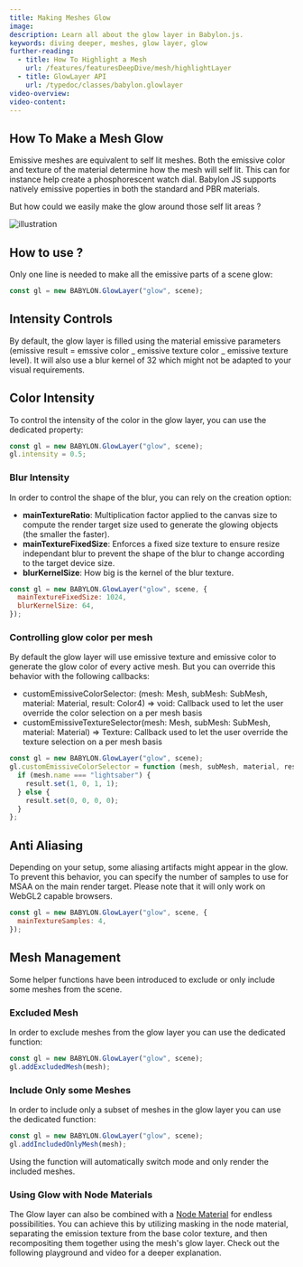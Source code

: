 ```yaml
---
title: Making Meshes Glow
image:
description: Learn all about the glow layer in Babylon.js.
keywords: diving deeper, meshes, glow layer, glow
further-reading:
  - title: How To Highlight a Mesh
    url: /features/featuresDeepDive/mesh/highlightLayer
  - title: GlowLayer API
    url: /typedoc/classes/babylon.glowlayer
video-overview:
video-content:
---
```


## How To Make a Mesh Glow

Emissive meshes are equivalent to self lit meshes. Both the emissive color and texture of the material determine how the mesh will self lit. This can for instance help create a phosphorescent watch dial. Babylon JS supports natively emissive poperties in both the standard and PBR materials.

But how could we easily make the glow around those self lit areas ?

![illustration](/img/how_to/glow-layer/introduction.jpg)

## How to use ?

Only one line is needed to make all the emissive parts of a scene glow:

```javascript
const gl = new BABYLON.GlowLayer("glow", scene);
```

<Playground id="#LRFB2D#1" title="Glow Layer Example" description="Simple example of using the glow layer."/>

## Intensity Controls

By default, the glow layer is filled using the material emissive parameters (emissive result = emssive color _ emissive texture color _ emissive texture level). It will also use a blur kernel of 32 which might not be adapted to your visual requirements.

## Color Intensity

To control the intensity of the color in the glow layer, you can use the dedicated property:

```javascript
const gl = new BABYLON.GlowLayer("glow", scene);
gl.intensity = 0.5;
```

<Playground id="#LRFB2D#2" title="Glow Layer Color Intensity" description="Simple example of using the glow layer with color intensity."/>

### Blur Intensity

In order to control the shape of the blur, you can rely on the creation option:

- **mainTextureRatio**: Multiplication factor applied to the canvas size to compute the render target size used to generate the glowing objects (the smaller the faster).
- **mainTextureFixedSize**: Enforces a fixed size texture to ensure resize independant blur to prevent the shape of the blur to change according to the target device size.
- **blurKernelSize**: How big is the kernel of the blur texture.

```javascript
const gl = new BABYLON.GlowLayer("glow", scene, {
  mainTextureFixedSize: 1024,
  blurKernelSize: 64,
});
```

<Playground id="#LRFB2D#3" title="Glow Layer Blur Intensity" description="Simple example of using the glow layer with blur intensity."/>

### Controlling glow color per mesh

By default the glow layer will use emissive texture and emissive color to generate the glow color of every active mesh.
But you can override this behavior with the following callbacks:

- customEmissiveColorSelector: (mesh: Mesh, subMesh: SubMesh, material: Material, result: Color4) => void: Callback used to let the user override the color selection on a per mesh basis
- customEmissiveTextureSelector(mesh: Mesh, subMesh: SubMesh, material: Material) => Texture: Callback used to let the user override the texture selection on a per mesh basis

```javascript
const gl = new BABYLON.GlowLayer("glow", scene);
gl.customEmissiveColorSelector = function (mesh, subMesh, material, result) {
  if (mesh.name === "lightsaber") {
    result.set(1, 0, 1, 1);
  } else {
    result.set(0, 0, 0, 0);
  }
};
```

## Anti Aliasing

Depending on your setup, some aliasing artifacts might appear in the glow. To prevent this behavior, you can specify the number of samples to use for MSAA on the main render target. Please note that it will only work on WebGL2 capable browsers.

```javascript
const gl = new BABYLON.GlowLayer("glow", scene, {
  mainTextureSamples: 4,
});
```

<Playground id="#LRFB2D#4" title="Glow Layer Anti Aliasing" description="Simple example of using the glow layer with anti aliasing."/>

## Mesh Management

Some helper functions have been introduced to exclude or only include some meshes from the scene.

### Excluded Mesh

In order to exclude meshes from the glow layer you can use the dedicated function:

```javascript
const gl = new BABYLON.GlowLayer("glow", scene);
gl.addExcludedMesh(mesh);
```

<Playground id="#LRFB2D#29" title="Excluding Meshes From The Glow Layer" description="Simple example of excluding meshes from the glow layer."/>

### Include Only some Meshes

In order to include only a subset of meshes in the glow layer you can use the dedicated function:

```javascript
const gl = new BABYLON.GlowLayer("glow", scene);
gl.addIncludedOnlyMesh(mesh);
```

Using the function will automatically switch mode and only render the included meshes.

<Playground id="#LRFB2D#30" title="Including Specific Meshes In The Glow Layer" description="Simple example of including specific meshes in the glow layer."/>

### Using Glow with Node Materials

The Glow layer can also be combined with a [Node Material](/features/featuresDeepDive/materials/node_material/nodeMaterial) for endless possibilities. You can achieve this by utilizing masking in the node material, separating the emission texture from the base color texture, and then recompositing them together using the mesh's glow layer. Check out the following playground and video for a deeper explanation.

<Playground id="#7QCYPB" title="Using Glow Layer with Node Materials" description="Simple example of using a mesh's glow layer with a node material."/>

<Youtube id="5ZuM-WLqEPQ"/>
